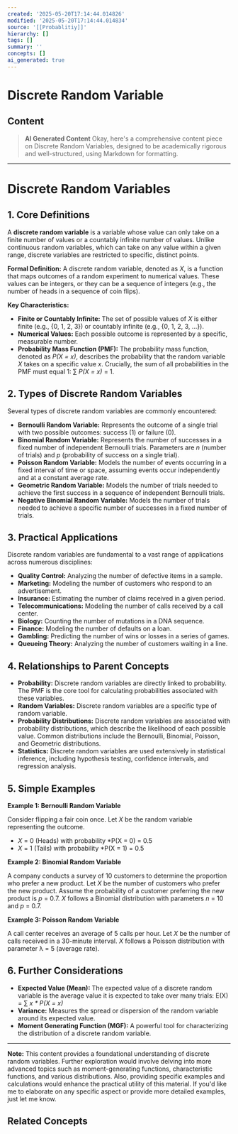 ```yaml
---
created: '2025-05-20T17:14:44.014826'
modified: '2025-05-20T17:14:44.014834'
source: '[[Probablitiy]]'
hierarchy: []
tags: []
summary: ''
concepts: []
ai_generated: true
---
```


# Discrete Random Variable

## Content
> **AI Generated Content**
Okay, here's a comprehensive content piece on Discrete Random Variables, designed to be academically rigorous and well-structured, using Markdown for formatting.

---

# Discrete Random Variables

## 1. Core Definitions

A **discrete random variable** is a variable whose value can only take on a finite number of values or a countably infinite number of values.  Unlike continuous random variables, which can take on any value within a given range, discrete variables are restricted to specific, distinct points.

**Formal Definition:** A discrete random variable, denoted as *X*, is a function that maps outcomes of a random experiment to numerical values.  These values can be integers, or they can be a sequence of integers (e.g., the number of heads in a sequence of coin flips).

**Key Characteristics:**

* **Finite or Countably Infinite:** The set of possible values of *X* is either finite (e.g., {0, 1, 2, 3}) or countably infinite (e.g., {0, 1, 2, 3, ...}).
* **Numerical Values:**  Each possible outcome is represented by a specific, measurable number.
* **Probability Mass Function (PMF):**  The probability mass function, denoted as *P(X = x)*, describes the probability that the random variable *X* takes on a specific value *x*.  Crucially, the sum of all probabilities in the PMF must equal 1:  ∑ *P(X = x)* = 1.

## 2. Types of Discrete Random Variables

Several types of discrete random variables are commonly encountered:

* **Bernoulli Random Variable:**  Represents the outcome of a single trial with two possible outcomes: success (1) or failure (0).
* **Binomial Random Variable:**  Represents the number of successes in a fixed number of independent Bernoulli trials.  Parameters are *n* (number of trials) and *p* (probability of success on a single trial).
* **Poisson Random Variable:**  Models the number of events occurring in a fixed interval of time or space, assuming events occur independently and at a constant average rate.
* **Geometric Random Variable:** Models the number of trials needed to achieve the first success in a sequence of independent Bernoulli trials.
* **Negative Binomial Random Variable:** Models the number of trials needed to achieve a specific number of successes in a fixed number of trials.



## 3. Practical Applications

Discrete random variables are fundamental to a vast range of applications across numerous disciplines:

* **Quality Control:**  Analyzing the number of defective items in a sample.
* **Marketing:**  Modeling the number of customers who respond to an advertisement.
* **Insurance:**  Estimating the number of claims received in a given period.
* **Telecommunications:**  Modeling the number of calls received by a call center.
* **Biology:**  Counting the number of mutations in a DNA sequence.
* **Finance:** Modeling the number of defaults on a loan.
* **Gambling:**  Predicting the number of wins or losses in a series of games.
* **Queueing Theory:** Analyzing the number of customers waiting in a line.

## 4. Relationships to Parent Concepts

* **Probability:** Discrete random variables are directly linked to probability. The PMF is the core tool for calculating probabilities associated with these variables.
* **Random Variables:**  Discrete random variables are a specific type of random variable.
* **Probability Distributions:**  Discrete random variables are associated with probability distributions, which describe the likelihood of each possible value. Common distributions include the Bernoulli, Binomial, Poisson, and Geometric distributions.
* **Statistics:**  Discrete random variables are used extensively in statistical inference, including hypothesis testing, confidence intervals, and regression analysis.

## 5. Simple Examples

**Example 1: Bernoulli Random Variable**

Consider flipping a fair coin once. Let *X* be the random variable representing the outcome.

*   *X* = 0 (Heads) with probability *P(X = 0) = 0.5
*   *X* = 1 (Tails) with probability *P(X = 1) = 0.5

**Example 2: Binomial Random Variable**

A company conducts a survey of 10 customers to determine the proportion who prefer a new product. Let *X* be the number of customers who prefer the new product.  Assume the probability of a customer preferring the new product is *p* = 0.7. *X* follows a Binomial distribution with parameters *n* = 10 and *p* = 0.7.

**Example 3: Poisson Random Variable**

A call center receives an average of 5 calls per hour. Let *X* be the number of calls received in a 30-minute interval. *X* follows a Poisson distribution with parameter λ = 5 (average rate).


## 6. Further Considerations

* **Expected Value (Mean):**  The expected value of a discrete random variable is the average value it is expected to take over many trials:  E(X) = ∑ *x * P(X = x)*
* **Variance:** Measures the spread or dispersion of the random variable around its expected value.
* **Moment Generating Function (MGF):** A powerful tool for characterizing the distribution of a discrete random variable.



---

**Note:** This content provides a foundational understanding of discrete random variables.  Further exploration would involve delving into more advanced topics such as moment-generating functions, characteristic functions, and various distributions.  Also, providing specific examples and calculations would enhance the practical utility of this material.  If you'd like me to elaborate on any specific aspect or provide more detailed examples, just let me know.

## Related Concepts
